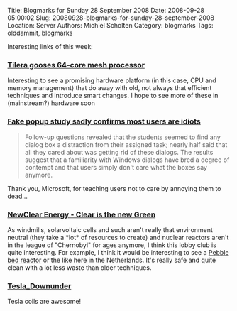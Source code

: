 Title: Blogmarks for Sunday 28 September 2008
Date: 2008-09-28 05:00:02
Slug: 20080928-blogmarks-for-sunday-28-september-2008
Location: Server
Authors: Michiel Scholten
Category: blogmarks
Tags: olddammit, blogmarks

<p>Interesting links of this week:</p>
<h3><a href="http://www.theregister.co.uk/2008/09/23/tilera_cpu_upgrade/">Tilera gooses 64-core mesh processor</a></h3>
<p>Interesting to see a promising hardware platform (in this case, CPU and memory management) that do away with old, not always that efficient techniques and introduce smart changes. I hope to see more of these in (mainstream?) hardware soon</p>
<h3><a href="http://arstechnica.com/news.ars/post/20080923-study-confirms-users-are-idiots.html">Fake popup study sadly confirms most users are idiots</a></h3>
<blockquote><p>Follow-up questions revealed that the students seemed to find any dialog box a distraction from their assigned task; nearly half said that all they cared about was getting rid of these dialogs. The results suggest that a familiarity with Windows dialogs have bred a degree of contempt and that users simply don't care what the boxes say anymore.</p></blockquote>

<p>Thank you, Microsoft, for teaching users not to care by annoying them to dead...</p>
<h3><a href="http://www.newclearpower.eu/">NewClear Energy - Clear is the new Green</a></h3>
<p>As windmills, solarvoltaic cells and such aren't really that environment neutral (they take a *lot* of resources to create) and nuclear reactors aren't in the league of "Chernobyl" for ages anymore, I think this lobby club is quite interesting. For example, I think it would be interesting to see a <a href="http://en.wikipedia.org/wiki/Pebble_bed_reactor">Pebble bed reactor</a> or the like here in the Netherlands. It's really safe and quite clean with a lot less waste than older techniques.</p>
<h3><a href="http://tesladownunder.com/">Tesla_Downunder</a></h3>
<p>Tesla coils are awesome!</p>
